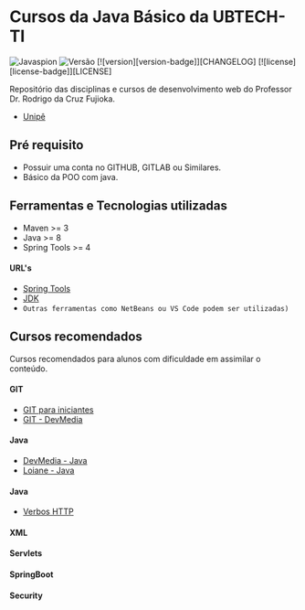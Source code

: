 # Cursos da Java Básico da UBTECH-TI

<img src="http://www.rodrigofujioka.com/logos/jaspion.jpg" alt="Javaspion" />
<img src="https://img.shields.io/badge/Version-v0.0.2-green.svg" alt="Versão" />
[![version][version-badge]][CHANGELOG] [![license][license-badge]][LICENSE]

Repositório das disciplinas e cursos de desenvolvimento web do Professor Dr. Rodrigo da Cruz Fujioka.
- [Unipê](http://unipe.edu.br)



## Pré requisito
- Possuir uma conta no GITHUB, GITLAB ou Similares.
- Básico da POO com java. 


## Ferramentas e Tecnologias utilizadas

- Maven >= 3
- Java >= 8
- Spring Tools >= 4

#### URL's 
- [Spring Tools](https://spring.io/tools)
- [JDK](https://jdk.java.net/java-se-ri/11)
- ```Outras ferramentas como NetBeans ou VS Code podem ser utilizadas)```

## Cursos recomendados

Cursos recomendados para alunos com dificuldade em assimilar o conteúdo. 

#### GIT
- [GIT para iniciantes](https://www.udemy.com/git-e-github-para-iniciantes/)
- [GIT - DevMedia](https://www.devmedia.com.br/guia/git-e-github/37585)

#### Java
- [DevMedia - Java](https://www.devmedia.com.br/guia/programador-java/37809)
- [Loiane - Java](https://loiane.training/curso/java-basico)

#### Java
- [Verbos HTTP](https://www.devmedia.com.br/servicos-restful-verbos-http/37103)

#### XML

#### Servlets

#### SpringBoot

#### Security




